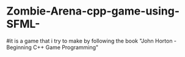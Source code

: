 # Zombie-Arena-cpp-game-using-SFML-
#it is a game that i try to make by following the book "John Horton - Beginning C++ Game Programming"
